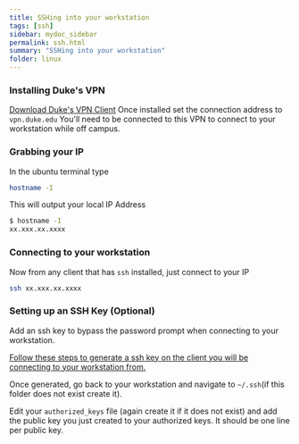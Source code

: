 ```yaml
---
title: SSHing into your workstation
tags: [ssh]
sidebar: mydoc_sidebar
permalink: ssh.html
summary: "SSHing into your workstation"
folder: linux
---
```


### Installing Duke's VPN

[Download Duke's VPN Client](https://software.duke.edu/node/193)
Once installed set the connection address to `vpn.duke.edu`
You'll need to be connected to this VPN to connect to your workstation while off campus.

### Grabbing your IP

In the ubuntu terminal type

```bash
hostname -I
```

This will output your local IP Address

```bash
$ hostname -I
xx.xxx.xx.xxxx
```

### Connecting to your workstation

Now from any client that has `ssh` installed, just connect to your IP

```bash
ssh xx.xxx.xx.xxxx
```

### Setting up an SSH Key (Optional)

Add an ssh key to bypass the password prompt when connecting to your workstation.

[Follow these steps to generate a ssh key on the client you will be connecting to your workstation from.](https://docs.github.com/en/authentication/connecting-to-github-with-ssh/generating-a-new-ssh-key-and-adding-it-to-the-ssh-agent)

Once generated, go back to your workstation and navigate to `~/.ssh`(if this folder does not exist create it).

Edit your `authorized_keys` file (again create it if it does not exist) and add the public key you just created to your authorized keys. It should be one line per public key. 
